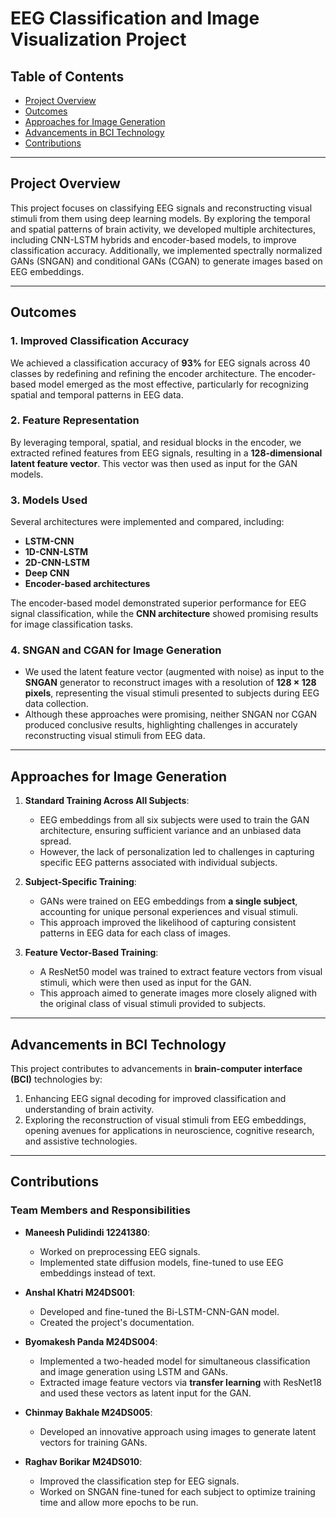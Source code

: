 # EEG Classification and Image Visualization Project

## Table of Contents  
- [Project Overview](#project-overview)  
- [Outcomes](#outcomes)  
- [Approaches for Image Generation](#approaches-for-image-generation)  
- [Advancements in BCI Technology](#advancements-in-bci-technology)  
- [Contributions](#contributions)  

---

## Project Overview  
This project focuses on classifying EEG signals and reconstructing visual stimuli from them using deep learning models. By exploring the temporal and spatial patterns of brain activity, we developed multiple architectures, including CNN-LSTM hybrids and encoder-based models, to improve classification accuracy. Additionally, we implemented spectrally normalized GANs (SNGAN) and conditional GANs (CGAN) to generate images based on EEG embeddings.

---

## Outcomes  

### 1. **Improved Classification Accuracy**  
We achieved a classification accuracy of **93%** for EEG signals across 40 classes by redefining and refining the encoder architecture. The encoder-based model emerged as the most effective, particularly for recognizing spatial and temporal patterns in EEG data.  

### 2. **Feature Representation**  
By leveraging temporal, spatial, and residual blocks in the encoder, we extracted refined features from EEG signals, resulting in a **128-dimensional latent feature vector**. This vector was then used as input for the GAN models.  

### 3. **Models Used**  
Several architectures were implemented and compared, including:  
- **LSTM-CNN**  
- **1D-CNN-LSTM**  
- **2D-CNN-LSTM**  
- **Deep CNN**  
- **Encoder-based architectures**  

The encoder-based model demonstrated superior performance for EEG signal classification, while the **CNN architecture** showed promising results for image classification tasks.  

### 4. **SNGAN and CGAN for Image Generation**  
- We used the latent feature vector (augmented with noise) as input to the **SNGAN** generator to reconstruct images with a resolution of **128 × 128 pixels**, representing the visual stimuli presented to subjects during EEG data collection.  
- Although these approaches were promising, neither SNGAN nor CGAN produced conclusive results, highlighting challenges in accurately reconstructing visual stimuli from EEG data.  

---

## Approaches for Image Generation  

1. **Standard Training Across All Subjects**:  
   - EEG embeddings from all six subjects were used to train the GAN architecture, ensuring sufficient variance and an unbiased data spread.  
   - However, the lack of personalization led to challenges in capturing specific EEG patterns associated with individual subjects.  

2. **Subject-Specific Training**:  
   - GANs were trained on EEG embeddings from **a single subject**, accounting for unique personal experiences and visual stimuli.  
   - This approach improved the likelihood of capturing consistent patterns in EEG data for each class of images.  

3. **Feature Vector-Based Training**:  
   - A ResNet50 model was trained to extract feature vectors from visual stimuli, which were then used as input for the GAN.  
   - This approach aimed to generate images more closely aligned with the original class of visual stimuli provided to subjects.  

---

## Advancements in BCI Technology  
This project contributes to advancements in **brain-computer interface (BCI)** technologies by:  
1. Enhancing EEG signal decoding for improved classification and understanding of brain activity.  
2. Exploring the reconstruction of visual stimuli from EEG embeddings, opening avenues for applications in neuroscience, cognitive research, and assistive technologies.  

---

## Contributions  

### **Team Members and Responsibilities**  
- **Maneesh Pulidindi 12241380**:  
  - Worked on preprocessing EEG signals.  
  - Implemented state diffusion models, fine-tuned to use EEG embeddings instead of text.  

- **Anshal Khatri M24DS001**:  
  - Developed and fine-tuned the Bi-LSTM-CNN-GAN model.  
  - Created the project's documentation.  

- **Byomakesh Panda M24DS004**:  
  - Implemented a two-headed model for simultaneous classification and image generation using LSTM and GANs.  
  - Extracted image feature vectors via **transfer learning** with ResNet18 and used these vectors as latent input for the GAN.  

- **Chinmay Bakhale M24DS005**:  
  - Developed an innovative approach using images to generate latent vectors for training GANs.  

- **Raghav Borikar M24DS010**:  
  - Improved the classification step for EEG signals.  
  - Worked on SNGAN fine-tuned for each subject to optimize training time and allow more epochs to be run.  
